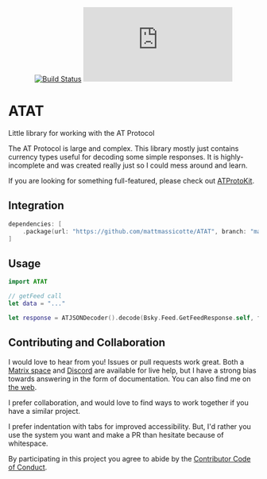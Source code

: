 <div align="center">

[![Build Status][build status badge]][build status]
[![Matrix][matrix badge]][matrix]

</div>

# ATAT
Little library for working with the AT Protocol

The AT Protocol is large and complex. This library mostly just contains currency types useful for decoding some simple responses. It is highly-incomplete and was created really just so I could mess around and learn.

If you are looking for something full-featured, please check out [ATProtoKit](https://github.com/MasterJ93/ATProtoKit).

## Integration

```swift
dependencies: [
    .package(url: "https://github.com/mattmassicotte/ATAT", branch: "main")
]
```

## Usage

```swift
import ATAT

// getFeed call
let data = "..."

let response = ATJSONDecoder().decode(Bsky.Feed.GetFeedResponse.self, from: data)
```

## Contributing and Collaboration

I would love to hear from you! Issues or pull requests work great. Both a [Matrix space][matrix] and [Discord][discord] are available for live help, but I have a strong bias towards answering in the form of documentation. You can also find me on [the web](https://www.massicotte.org).

I prefer collaboration, and would love to find ways to work together if you have a similar project.

I prefer indentation with tabs for improved accessibility. But, I'd rather you use the system you want and make a PR than hesitate because of whitespace.

By participating in this project you agree to abide by the [Contributor Code of Conduct](CODE_OF_CONDUCT.md).

[build status]: https://github.com/mattmassicotte/ATAT/actions
[build status badge]: https://github.com/mattmassicotte/ATAT/workflows/CI/badge.svg
[matrix]: https://matrix.to/#/%23chimehq%3Amatrix.org
[matrix badge]: https://img.shields.io/matrix/chimehq%3Amatrix.org?label=Matrix
[discord]: https://discord.gg/esFpX6sErJ
